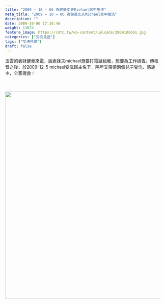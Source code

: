 ```yaml
---
title: "2009 – 10 – 06 為健華丈夫Michael家中施洗"
meta_title: "2009 – 10 – 06 為健華丈夫Michael家中施洗"
description: ""
date: 2009-10-06 17:10:46
weight: 11674
feature_image: https://cmtc.tw/wp-content/uploads/20091006b1.jpg
categories: ["受洗見證"]
tags: ["受洗見證"]
draft: false
---
```


玉雲的表妹健華來電，說表妹夫michael想要打電話給我，想要為工作禱告。傳福音之後，於2009-12-5 michael受洗歸主名下，隔年又帶領兩個兒子受洗，感謝主，全家得救！<br />
<br />
&nbsp;<br />
<br />
<img class="size-full wp-image-11745 aligncenter" src="https://cmtc.tw/wp-content/uploads/20091006b2.jpg" alt="" width="900" height="675" />
        